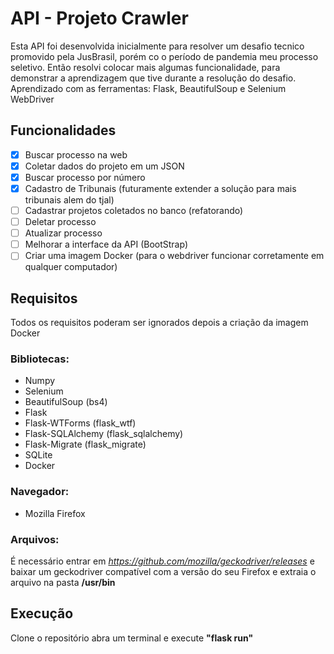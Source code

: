 # API - Projeto Crawler
Esta API foi desenvolvida inicialmente para resolver um desafio tecnico promovido pela JusBrasil, porém co o período de pandemia meu processo seletivo.
Então resolvi colocar mais algumas funcionalidade, para demonstrar a aprendizagem que tive durante a resolução do desafio.
Aprendizado com as ferramentas: Flask, BeautifulSoup e Selenium WebDriver
## Funcionalidades
- [x]   Buscar processo na web
- [x]   Coletar dados do projeto em um JSON
- [x]   Buscar processo por número
- [x]   Cadastro de Tribunais (futuramente extender a solução para mais tribunais alem do tjal)
- [ ]   Cadastrar projetos coletados no banco (refatorando)
- [ ]   Deletar processo
- [ ]   Atualizar processo
- [ ]   Melhorar a interface da API (BootStrap)
- [ ]   Criar uma imagem Docker (para o webdriver funcionar corretamente em qualquer computador)
## Requisitos
Todos os requisitos poderam ser ignorados depois a criação da imagem Docker
### Bibliotecas:
- Numpy
- Selenium
- BeautifulSoup (bs4)
- Flask
- Flask-WTForms (flask_wtf)
- Flask-SQLAlchemy  (flask_sqlalchemy)
- Flask-Migrate (flask_migrate)
- SQLite
- Docker
### Navegador:
- Mozilla Firefox
### Arquivos:
É necessário entrar em *https://github.com/mozilla/geckodriver/releases* e baixar um geckodriver compatível com a versão do seu Firefox e extraia o arquivo na pasta **/usr/bin**
## Execução
Clone o repositório abra um terminal e execute **"flask run"**